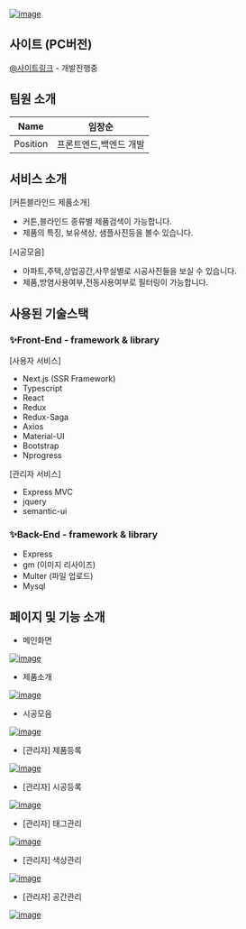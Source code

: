 [![image](https://user-images.githubusercontent.com/49670068/110198600-0f7ddb80-7e97-11eb-8bdd-f8904a207732.png)](한빛창로고)

## 사이트 (PC버전)

[@사이트링크](https://hanbitwindow.com) - 개발진행중

## 팀원 소개

|   Name   | 임장순          |
| :------: | --------------- |
| Position | 프론트엔드,백엔드 개발 |

## 서비스 소개

[커튼블라인드 제품소개]

- 커튼,블라인드 종류별 제품검색이 가능합니다.
- 제품의 특징, 보유색상, 샘플사진등을 볼수 있습니다.

[시공모음]

- 아파트,주택,상업공간,사무실별로 시공사진들을 보실 수 있습니다.
- 제품,방염사용여부,전동사용여부로 필터링이 가능합니다.

## 사용된 기술스택

### ✨Front-End - framework & library

[사용자 서비스]
- Next.js (SSR Framework)
- Typescript
- React
- Redux 
- Redux-Saga
- Axios
- Material-UI
- Bootstrap
- Nprogress

[관리자 서비스]
- Express MVC
- jquery
- semantic-ui

### ✨Back-End - framework & library

- Express
- gm (이미지 리사이즈)
- Multer (파일 업로드)
- Mysql

## 페이지 및 기능 소개

- 메인화면

[![image](https://user-images.githubusercontent.com/49670068/110198952-58369400-7e99-11eb-8c00-ca6e8bca3245.gif)](메인화면)

- 제품소개

[![image](https://user-images.githubusercontent.com/49670068/110199054-d09d5500-7e99-11eb-9140-be9ccfe4b4e6.gif)](제품소개)

- 시공모음

[![image](https://user-images.githubusercontent.com/49670068/110199130-2a9e1a80-7e9a-11eb-94f5-f2016acaa652.gif)](시공모음)

- [관리자] 제품등록

[![image](https://user-images.githubusercontent.com/49670068/110199219-c2036d80-7e9a-11eb-8985-936570d6964f.png)](제품등록)

- [관리자] 시공등록

[![image](https://user-images.githubusercontent.com/49670068/110199297-23c3d780-7e9b-11eb-8488-879980fda453.png)](시공등록)

- [관리자] 태그관리

[![image](https://user-images.githubusercontent.com/49670068/110199326-3fc77900-7e9b-11eb-9a4b-4d26668bd927.png)](태그관리)

- [관리자] 색상관리

[![image](https://user-images.githubusercontent.com/49670068/110199340-54a40c80-7e9b-11eb-97ad-fc969df4b3ee.png)](색상관리)

- [관리자] 공간관리

[![image](https://user-images.githubusercontent.com/49670068/110199350-5cfc4780-7e9b-11eb-8c08-a69ab5867df3.png)](공간관리)


